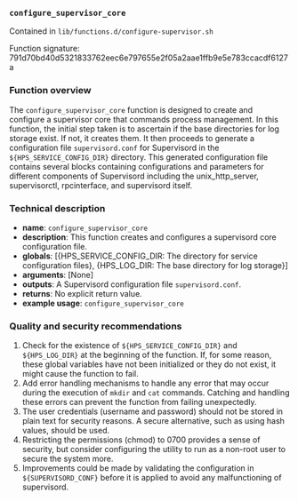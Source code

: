 ### `configure_supervisor_core `

Contained in `lib/functions.d/configure-supervisor.sh`

Function signature: 791d70bd40d5321833762eec6e797655e2f05a2aae1ffb9e5e783ccacdf6127a

### Function overview

The `configure_supervisor_core` function is designed to create and configure a supervisor core that commands process management. In this function, the initial step taken is to ascertain if the base directories for log storage exist. If not, it creates them. It then proceeds to generate a configuration file `supervisord.conf` for Supervisord in the `${HPS_SERVICE_CONFIG_DIR}` directory. This generated configuration file contains several blocks containing configurations and parameters for different components of Supervisord including the unix_http_server, supervisorctl, rpcinterface, and supervisord itself. 

### Technical description

- **name**: `configure_supervisor_core`
- **description**: This function creates and configures a supervisord core configuration file.
- **globals**: [{HPS_SERVICE_CONFIG_DIR: The directory for service configuration files}, {HPS_LOG_DIR: The base directory for log storage}]
- **arguments**: [None]
- **outputs**: A Supervisord configuration file `supervisord.conf`.
- **returns**: No explicit return value.
- **example usage**: `configure_supervisor_core`

### Quality and security recommendations

1. Check for the existence of `${HPS_SERVICE_CONFIG_DIR}` and `${HPS_LOG_DIR}` at the beginning of the function. If, for some reason, these global variables have not been initialized or they do not exist, it might cause the function to fail.
2. Add error handling mechanisms to handle any error that may occur during the execution of `mkdir` and `cat` commands. Catching and handling these errors can prevent the function from failing unexpectedly.
3. The user credentials (username and password) should not be stored in plain text for security reasons. A secure alternative, such as using hash values, should be used.
4. Restricting the permissions (chmod) to 0700 provides a sense of security, but consider configuring the utility to run as a non-root user to secure the system more.
5. Improvements could be made by validating the configuration in `${SUPERVISORD_CONF}` before it is applied to avoid any malfunctioning of supervisord.

